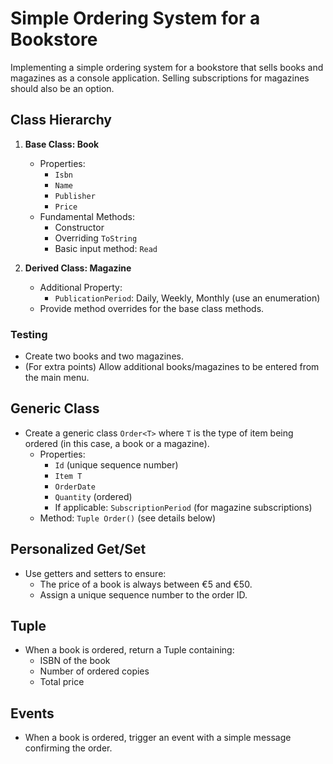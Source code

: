 # Simple Ordering System for a Bookstore

Implementing a simple ordering system for a bookstore that sells books and magazines as a console application.
Selling subscriptions for magazines should also be an option.

## Class Hierarchy

1. **Base Class: Book**
   - Properties:
     - `Isbn`
     - `Name`
     - `Publisher`
     - `Price`
   - Fundamental Methods:
     - Constructor
     - Overriding `ToString`
     - Basic input method: `Read`

2. **Derived Class: Magazine**
   - Additional Property:
     - `PublicationPeriod`: Daily, Weekly, Monthly (use an enumeration)
   - Provide method overrides for the base class methods.

### Testing
- Create two books and two magazines.
- (For extra points) Allow additional books/magazines to be entered from the main menu.

## Generic Class

- Create a generic class `Order<T>` where `T` is the type of item being ordered (in this case, a book or a magazine).
  - Properties:
    - `Id` (unique sequence number)
    - `Item T`
    - `OrderDate`
    - `Quantity` (ordered)
    - If applicable: `SubscriptionPeriod` (for magazine subscriptions)
  - Method: `Tuple Order()` (see details below)

## Personalized Get/Set

- Use getters and setters to ensure:
  - The price of a book is always between €5 and €50.
  - Assign a unique sequence number to the order ID.

## Tuple

- When a book is ordered, return a Tuple containing:
  - ISBN of the book
  - Number of ordered copies
  - Total price

## Events

- When a book is ordered, trigger an event with a simple message confirming the order.
